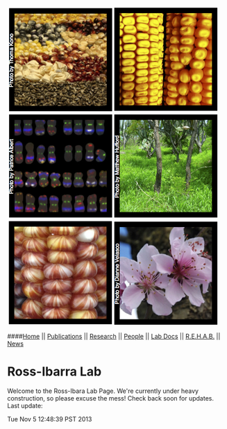[![tedomestication](images/domestication.jpg)](research.html#domestication)![corn](images/corn.jpg)![csomes](images/csomes.jpg)![teo](images/teosinte.jpg)[![TE](images/tes.jpg)](research.html#tes)![other](images/trees.jpg)

####[Home](index.html) || [Publications](pubs.html) || [Research](research.html) || [People](people.html) || [Lab Docs](https://github.com/RILAB/lab-docs) || [R.E.H.A.B.](rehab.html) || [News](news.html)<br>

# Ross-Ibarra Lab

Welcome to the Ross-Ibara Lab Page. We're currently under heavy construction, so please excuse the mess! Check back soon for updates. Last update:

Tue Nov  5 12:48:39 PST 2013
